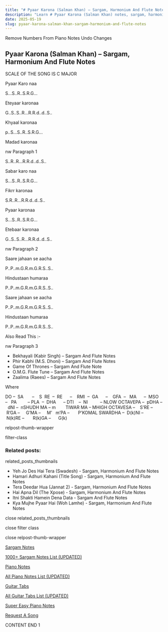 ```yaml
---
title: "# Pyaar Karona (Salman Khan) – Sargam, Harmonium And Flute Notes"
description: "Learn # Pyaar Karona (Salman Khan) notes, sargam, harmonium notations and flute notes. Easy step-by-step tutorial for beginners."
date: 2025-05-19
slug: pyaar-karona-salman-khan-sargam-harmonium-and-flute-notes
---
```


Remove Numbers From Piano Notes
Undo Changes



## Pyaar Karona (Salman Khan) – Sargam, Harmonium And Flute Notes



SCALE OF THE SONG IS C MAJOR



Pyaar Karo naa



S…S..R..S.R.G…



Eteyaar karonaa



G..S..S..R…R.R.d..d..S..



Khyaal karonaa



p..S…S..R..S.R.G…



Madad karonaa



nw Paragraph 1

S..R..R…R.R.d..d..S..



Sabar karo naa



S…S..R..S.R.G…



Fikrr karonaa



S.R..R…R.R.d..d..S..



Pyaar karonaa



S…S..R..S.R.G…



Etebaar karonaa



G..S..S..R…R.R.d..d..S..

nw Paragraph 2



Saare jahaan se aacha



P..P..m.G.R.m.G.R.S..S..



Hindustaan humaraa



P..P..m.G.R.m.G.R.S..S..



Saare jahaan se aacha



P..P..m.G.R.m.G.R.S..S..



Hindustaan humaraa



P..P..m.G.R.m.G.R.S..S..



Also Read This :-



nw Paragraph 3

* Bekhayali (Kabir Singh) – Sargam And Flute Notes
* Phir Kabhi (M.S. Dhoni) – Sargam And Flute Notes
* Game Of Thrones – Sargam And Flute Note
* O.M.G. Flute Tune – Sargam And Flute Notes
* Zaalima (Raees) – Sargam And Flute Notes



Where



DO –  SA       –    S  RE  –  RE      –    RMI  –  GA      –    GFA  –   MA      –  MSO  –   PA         – PLA  –  DHA      – DTI    –  NI          – NLOW OCTAVEPA –  pDHA –  dNI –  nSHUDH MA – m        TIWAR MA – MHIGH OCTAVESA –    S’RE –     R’GA –     G’MA –     M’   m’PA –       P’KOMAL SWARDHA –  D(k)NI –       N(k)RE –       R(k)GA –      G(k)



relpost-thumb-wrapper

filter-class

### Related posts:

related_posts_thumbnails

* Yeh Jo Des Hai Tera (Swadesh) - Sargam, Harmonium And Flute Notes
* Hamari Adhuri Kahani (Title Song) - Sargam, Harmonium And Flute Notes
* Tera Deedar Hua (Jannat 2) - Sargam, Harmonium And Flute Notes
* Hai Apna Dil (The Xpose) - Sargam, Harmonium And Flute Notes
* Itni Shakti Hamein Dena Data - Sargam And Flute Notes
* Kya Mujhe Pyaar Hai (Woh Lamhe) - Sargam, Harmonium And Flute Notes

close related_posts_thumbnails

close filter class

close relpost-thumb-wrapper

[Sargam Notes](/sargam-notes.html)

[1000+ Sargam Notes List (UPDATED)](/all-songs-list-sargam-notes.html)

[Piano Notes](/piano-notes.html)

[All Piano Notes List (UPDATED)](/all-songs-list-piano-notes.html)

[Guitar Tabs](/guitar-tabs.html)

[All Guitar Tabs List (UPDATED)](/all-songs-list-guitar-tabs.html)

[Super Easy Piano Notes](https://studywall.in/)

[Request A Song](/request-a-song.html)

CONTENT END 1

